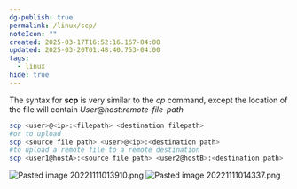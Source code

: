 ```yaml
---
dg-publish: true
permalink: /linux/scp/
noteIcon: ""
created: 2025-03-17T16:52:16.167-04:00
updated: 2025-03-20T01:48:40.753-04:00
tags:
  - linux
hide: true
---
```


The syntax for **scp** is very similar to the _cp_ command, except the location of the file will contain _User_@_host_:_remote-file-path_
```bash
scp <user>@<ip>:<filepath> <destination filepath>
#or to upload
scp <source file path> <user>@<ip>:<destination path>
#to upload a remote file to a remote destination
scp <user1@hostA>:<source file path> <user2@hostB>:<destination path>
```
![Pasted image 20221111013910.png](/img/user/raw_notes/Images/Pasted%20image%2020221111013910.png)
![Pasted image 20221111014337.png](/img/user/raw_notes/Images/Pasted%20image%2020221111014337.png)
